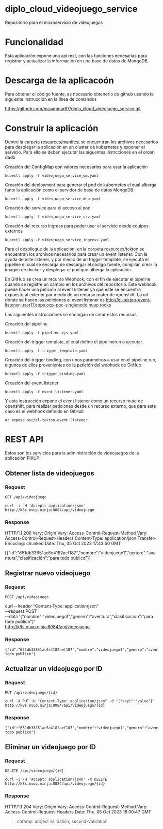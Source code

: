 # diplo_cloud_videojuego_service
Repositorio para el microservicio de videojuegos

# Funcionalidad

Esta aplicación expone una api rest, con las funciones necesarias para registrar y actualizar la información en una base de datos de MongoDB.

# Descarga de la aplicacoón

Para obtener el código fuente, es necessrio obtenerlo de github usando la siguiente instrucción en la línea de comandos

https://github.com/masanmar67/diplo_cloud_videojuego_service.git

# Construir la aplicación

Dentro la carpeta [resources/manifest](https://github.com/masanmar67/diplo_cloud_videojuego_service/tree/main/resources/manifest) se encuentran los archivos necesarios para desplegar la aplicación en un cluster de kubernetes y exponer el servicio. Para ello se deben ejecutar las siguentes instrcciones en el orden dado

Creación del ConfigMap con valores necesarios para usar la aplicación

`kubectl apply -f videojuego_service_cm.yaml`

Creación del deployment para generar el pod de kubernetes el cual alberga tanto la aplicación como el servidor de base de datos MongoDB

`kubectl apply -f videojuego_service_dep.yaml`

Creación del service para el acceso al pod

`kubectl apply -f videojuego_service_srv.yaml`

Creación del recurso Ingress para poder usar el servicio desde equipos externos

`kubectl apply -f videojuego_service_ingress.yaml`

Para el despliegue de la aplicación, en la carpeta [resources/tekton](https://github.com/masanmar67/diplo_cloud_videojuego_service/tree/main/resources/tekton) se encuentran los archivos necesarios para crear un event listener. Con la ayuda de este listener, y por medio de un trigger template, se ejecuta el pipeline el cual se encarga de descargar el código fuente, compilar, crear la imagen de docker y desplegar el pod que alberga la aplicación.

En GitHub se crea un recurso Webhook, con el fin de ejecutar el pipeline cuando se registre un cambio en los archivos del repositorio. Este webhook puede hacer una petición al event listener ya que este se encuentra expuesto al exterior por medio de un recurso router de openshift. La url donde se hacen las peticiones al event listener es http://el-tekton-event-listener-user17.apps.ocp-poc-singlenode.nuup.rocks

Las siguientes instrucciones se encargan de crear estos recursos.

Creación del pipeline

`kubectl apply -f pipeline-vjs.yaml`

Creación del trigger template, el cual define el pipelinerun a ejecutar.

`kubectl apply -f trigger_template.yaml`

Creación del trigger binding, con unos parámetros a usar en el pipeline run, algunos de ellos provenientes de la petición del webhook de GitHub

`kubectl apply -f trigger_binding.yaml`

Creación del event listener

`kubectl apply -f event_listener.yaml`

Y esta instrucción expone el event listener como un recurso route de openshift, para realizar peticiones desde un recurso externo, que para este caso es el webhook definido en GitHub

`oc expose svc/el-tekton-event-listener`

# REST API

Estos son los servicios para la administración de videojuegos de la aplicación PIXUP

## Obtener lista de videojuegos

### Request

`GET /api/videojuego`

    curl -i -H 'Accept: application/json' http://k8s.nuup.ninja:8084/api/videojuego

### Response

HTTP/1.1 200 
Vary: Origin
Vary: Access-Control-Request-Method
Vary: Access-Control-Request-Headers
Content-Type: application/json
Transfer-Encoding: chunked
Date: Thu, 05 Oct 2023 17:43:50 GMT

[{"id":"651db33851ac6e4182aef187","nombre":"videojuego1","genero":"aventura","clasificación":"para todo publico"}]

## Registrar nuevo videojuego

### Request

`POST /api/videojuego`

curl --header "Content-Type: application/json" \
	 --request POST \
	 --data '{"nombre":"videojuego1","genero":"aventura","clasificación":"para todo publico"}' \
	 http://k8s.nuup.ninja:8084/api/videojuego	

### Response

    {"id":"651db33851ac6e4182aef187","nombre":"videojuego1","genero":"aventura","clasificación":"para todo publico"}

## Actualizar un videojuego por ID

### Request

`PUT /api/videojuego/{id}`

	curl -X PUT -H "Content-Type: application/json" -d '{"key1":"value"}' http://k8s.nuup.ninja:8084/api/videojuego/{id}

### Response

    {"id":"651db33851ac6e4182aef187","nombre":"videojuego1","genero":"aventura","clasificación":"para todo publico"}


## Eliminar un videojuego por ID

### Request

`DELETE /api/videojuego/{id}`

    curl -i -H 'Accept: application/json' -X DELETE http://k8s.nuup.ninja:8084/api/videojuego/{id}

### Response

HTTP/1.1 204 
Vary: Origin
Vary: Access-Control-Request-Method
Vary: Access-Control-Request-Headers
Date: Thu, 05 Oct 2023 18:00:47 GMT

> cafaray: project validation; second-validation
